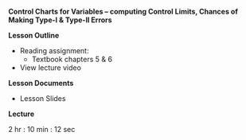 ﻿**Control Charts for Variables – computing Control Limits, Chances of Making Type-I & Type-II Errors**

**Lesson Outline**

-   Reading assignment:
    -   Textbook chapters 5 & 6
-   View lecture video

**Lesson Documents**

-   Lesson Slides

**Lecture**

2 hr : 10 min : 12 sec
